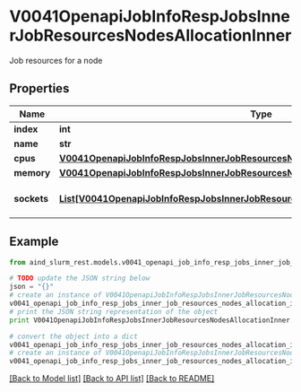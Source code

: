 # V0041OpenapiJobInfoRespJobsInnerJobResourcesNodesAllocationInner

Job resources for a node

## Properties

Name | Type | Description | Notes
------------ | ------------- | ------------- | -------------
**index** | **int** | Node index | 
**name** | **str** | Node name | 
**cpus** | [**V0041OpenapiJobInfoRespJobsInnerJobResourcesNodesAllocationInnerCpus**](V0041OpenapiJobInfoRespJobsInnerJobResourcesNodesAllocationInnerCpus.md) |  | [optional] 
**memory** | [**V0041OpenapiJobInfoRespJobsInnerJobResourcesNodesAllocationInnerMemory**](V0041OpenapiJobInfoRespJobsInnerJobResourcesNodesAllocationInnerMemory.md) |  | [optional] 
**sockets** | [**List[V0041OpenapiJobInfoRespJobsInnerJobResourcesNodesAllocationInnerSocketsInner]**](V0041OpenapiJobInfoRespJobsInnerJobResourcesNodesAllocationInnerSocketsInner.md) | Socket allocations in node | 

## Example

```python
from aind_slurm_rest.models.v0041_openapi_job_info_resp_jobs_inner_job_resources_nodes_allocation_inner import V0041OpenapiJobInfoRespJobsInnerJobResourcesNodesAllocationInner

# TODO update the JSON string below
json = "{}"
# create an instance of V0041OpenapiJobInfoRespJobsInnerJobResourcesNodesAllocationInner from a JSON string
v0041_openapi_job_info_resp_jobs_inner_job_resources_nodes_allocation_inner_instance = V0041OpenapiJobInfoRespJobsInnerJobResourcesNodesAllocationInner.from_json(json)
# print the JSON string representation of the object
print V0041OpenapiJobInfoRespJobsInnerJobResourcesNodesAllocationInner.to_json()

# convert the object into a dict
v0041_openapi_job_info_resp_jobs_inner_job_resources_nodes_allocation_inner_dict = v0041_openapi_job_info_resp_jobs_inner_job_resources_nodes_allocation_inner_instance.to_dict()
# create an instance of V0041OpenapiJobInfoRespJobsInnerJobResourcesNodesAllocationInner from a dict
v0041_openapi_job_info_resp_jobs_inner_job_resources_nodes_allocation_inner_form_dict = v0041_openapi_job_info_resp_jobs_inner_job_resources_nodes_allocation_inner.from_dict(v0041_openapi_job_info_resp_jobs_inner_job_resources_nodes_allocation_inner_dict)
```
[[Back to Model list]](../README.md#documentation-for-models) [[Back to API list]](../README.md#documentation-for-api-endpoints) [[Back to README]](../README.md)


